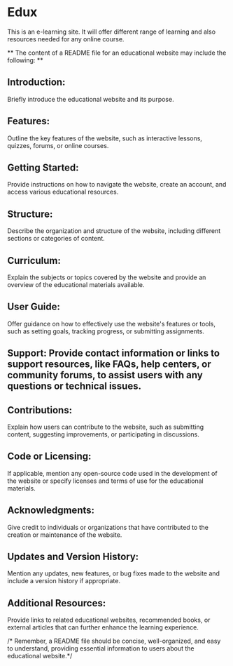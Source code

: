 # Edux
This is an e-learning site. It will offer different range of learning and also resources needed for any online course.

 ** The content of a README file for an educational website may include the following: **

## Introduction: 
Briefly introduce the educational website and its purpose.

## Features: 
Outline the key features of the website, such as interactive lessons, quizzes, forums, or online courses.

## Getting Started: 
Provide instructions on how to navigate the website, create an account, and access various educational resources.

## Structure: 
Describe the organization and structure of the website, including different sections or categories of content.

## Curriculum: 
Explain the subjects or topics covered by the website and provide an overview of the educational materials available.

## User Guide: 
Offer guidance on how to effectively use the website's features or tools, such as setting goals, tracking progress, or submitting assignments.

## Support: Provide contact information or links to support resources, like FAQs, help centers, or community forums, to assist users with any questions or technical issues.

## Contributions: 
Explain how users can contribute to the website, such as submitting content, suggesting improvements, or participating in discussions.

## Code or Licensing: 
If applicable, mention any open-source code used in the development of the website or specify licenses and terms of use for the educational materials.

## Acknowledgments: 
Give credit to individuals or organizations that have contributed to the creation or maintenance of the website.

## Updates and Version History: 
Mention any updates, new features, or bug fixes made to the website and include a version history if appropriate.

## Additional Resources: 
Provide links to related educational websites, recommended books, or external articles that can further enhance the learning experience.

/* Remember, a README file should be concise, well-organized, and easy to understand, providing essential information to users about the educational website.*/
